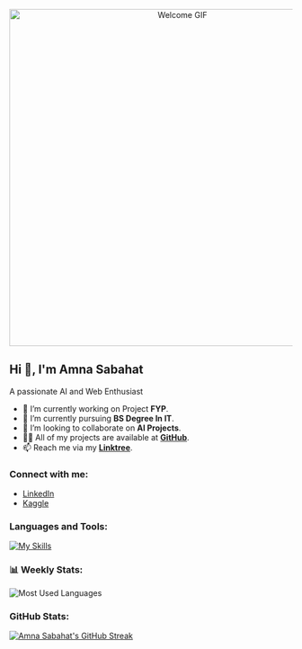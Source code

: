 <p align="center">
  <img src="https://i.pinimg.com/originals/a1/8c/fd/a18cfd3d749eb2e5c7bd6734da526cd4.gif" alt="Welcome GIF" width="600" />
</p>

## Hi 👋, I'm Amna Sabahat

A passionate AI  and Web Enthusiast 

- 🔭 I’m currently working on Project **FYP**.
- 🌱 I’m currently pursuing **BS Degree In IT**.
- 👯 I’m looking to collaborate on **AI Projects**.
- 👨‍💻 All of my projects are available at [**GitHub**](https://github.com/Amnasabahat).
- 📫 Reach me via my [**Linktree**](https://linktr.ee/amna_sabahat).

### Connect with me:
- [LinkedIn](https://www.linkedin.com/in/amna-sabahat-6b3713253/)
- [Kaggle](https://www.kaggle.com/amnaasabahat)

### Languages and Tools:
[![My Skills](https://skillicons.dev/icons?i=css,firebase,html,python,seaborn,sql,matplotlib,pandas,numpy,scikitlearn,jupyter,vscode)](https://github.com/Amnasabahat)

### 📊 Weekly Stats:
<!-- This is where you can embed widgets or tools to display your contributions, longest streak, and current streak. -->

![Most Used Languages](https://github-readme-stats.vercel.app/api/top-langs/?username=Amnasabahat&layout=compact&theme=dark)


### GitHub Stats:
[![Amna Sabahat's GitHub Streak](https://streak-stats.demolab.com?user=Amnasabahat&theme=dark)](https://git.io/streak-stats)










